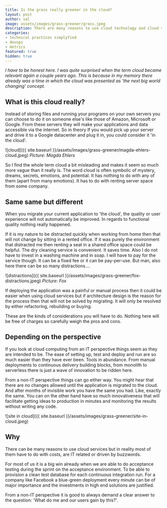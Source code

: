 ```yaml
---
title: Is the grass really greener in the cloud?
layout: post
author: sal
image: assets/images/grass-greener/grass.jpeg
description: There are many reasons to use cloud technology and cloud services but using them doesn't mean your products will automaticly be better.
categories:
- technical practices simplyfied
- devops
- metrics
featured: true
hidden: true
---
```


*I have to be honest here. I was quite surprised when the term cloud became relevant again a couple years ago. This is because in my memory there already was a time in which the cloud was presented as 'the next big world changing' concept.*

## What is this cloud really?

Instead of storing files and running your programs on your own servers you can choose to do it on someone else's like those of Amazon, Microsoft or Google. From these servers they will make your applications and data accessible via the internet. So in theory If you would pick up your server and drive it to a Google datacenter and plug it in, you could consider it 'in the cloud'.

![cloud]({{ site.baseurl }}/assets/images/grass-greener/magda-ehlers-cloud.jpeg)
*Picture: Magda Ehlers*

So I find the whole term cloud a bit misleading and makes it seem so much more vague than it really is. The word cloud is often symbolic of mystery, dreams, secrets, emotions, and potential.
It has nothing to do with any of them (apart from many emotions). It has to do with renting server space from some company.

## Same same but different

When you migrate your current application to 'the cloud', the quality or user experience will not automatically be improved. In regards to functional quality nothing really happened.

If it is my nature to be distracted quickly when working from home then that will not change by sitting in a rented office. If it was purely the environment that distracted me then renting a seat in a shared office space could be helpful. The dry cleaning service is convenient. It saves time. Also I do not have to invest in a washing machine and in soap. I will have to pay for the service though. It can be a fixed fee or it can be pay-per-use. But man, also here there can be so many distractions….

![distractions]({{ site.baseurl }}/assets/images/grass-greener/fox-distractions.jpeg)
*Picture: Fox*

If deploying the application was a painful or manual process then it could be easier when using cloud services but if architecture design is the reason for the process then that will not be solved by migrating. It will only be resolved by either refactoring, rebuilding or buying.

These are the kinds of considerations you will have to do. Nothing here will be free of charges so carefully weigh the pros and cons.

## Depending on the perspective

If you look at cloud computing from an IT perspective things seem as they are intended to be. The ease of setting up, test and deploy and run are so much easier than they have ever been. Tools in abundance. From manual deployments to continuous delivery building blocks, from monolith to serverless there is just a wave of innovation to be ridden here.


From a non-IT perspective things can go either way. You might hear that there are no changes allowed until the application is migrated to the cloud. And after months of invisible work you have the same you had. Like, exactly the same. You can on the other hand have so much innovativeness that will facilitate getting ideas to production in minutes and monitoring the results without writing any code.

![site in cloud]({{ site.baseurl }}/assets/images/grass-greener/site-in-cloud.jpeg)

## Why

There can be many reasons to use cloud services but in reality most of them have to do with costs, are IT related or driven by buzzwords.

For most of us it is a big win already when we are able to do acceptance testing during the sprint on the acceptance environment. To be able to provision a clean test database for each continuous integration run. For a company like Facebook a blue-green deployment every minute can be of major importance and the investments in high end solutions are justified.

From a non-IT perspective it is good to always demand a clear answer to the question: 'What do me and our users gain by this?'.
